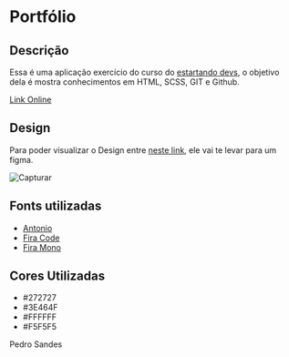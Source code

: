 # Portfólio

## Descrição
Essa é uma aplicação exercício do curso do [estartando devs](https://estartandodevs.com.br/), o objetivo dela é mostra conhecimentos em HTML, SCSS, GIT e Github.

[Link Online](https://pedrosandes.github.io/Portfolio-2.0/#contato)

## Design
Para poder visualizar o Design entre [neste link](https://www.figma.com/file/1tLgMViMAajv0CEPXZbyjl/Portf%C3%B3lio?node-id=0%3A1), ele vai te levar para um figma.

![Capturar](https://user-images.githubusercontent.com/75694617/126851936-44c2b455-33d9-4bae-a4ec-8ccaa706a4d2.PNG)


## Fonts utilizadas

- [Antonio](https://fonts.google.com/specimen/Antonio?query=antonio)
- [Fira Code](https://fonts.google.com/specimen/Fira+Code?query=fira+code)
- [Fira Mono](https://fonts.google.com/specimen/Fira+Mono?query=fira+mo)

## Cores Utilizadas

- #272727
- #3E464F
- #FFFFFF
- #F5F5F5

Pedro Sandes
